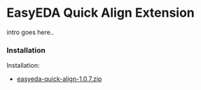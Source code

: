 # EasyEDA Quick Align Extension

intro goes here..

### Installation

Installation:

- [easyeda-quick-align-1.0.7.zip](https://github.com/turbobabr/easyeda-quick-align-extension/releases/download/v1.0.7/easyeda-quick-align-1.0.7.zip)